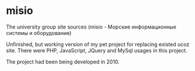 # misio
The university group site sources (misio - Морские информационные системы и оборудование)

Unfinished, but working version of my pet project for replacing existed ucoz site.
There were PHP, JavaScript, JQuery and MySql usages in this project.

The project had been being developed in 2010.
